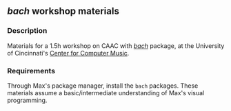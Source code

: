 ## _bach_ workshop materials

### Description
Materials for a 1.5h workshop on CAAC with [_bach_](https://bachproject.net) package, at the University of Cincinnati's [Center for Computer Music](https://ccm.uc.edu/areas-of-study/academic-units/composition-musicology-theory/programs-events/computer-music.html).

### Requirements
Through Max's package manager, install the `bach` packages. These materials assume a basic/intermediate understanding of Max's visual programming. 